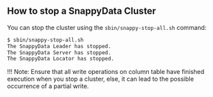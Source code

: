 <a id="howto-stopcluster"></a>
## How to stop a SnappyData Cluster
You can stop the cluster using the `sbin/snappy-stop-all.sh` command:

```bash
$ sbin/snappy-stop-all.sh
The SnappyData Leader has stopped.
The SnappyData Server has stopped.
The SnappyData Locator has stopped.
```
!!! Note:
	Ensure that all write operations on column table have finished execution when you stop a cluster, else, it can lead to the possible occurrence of a partial write.
